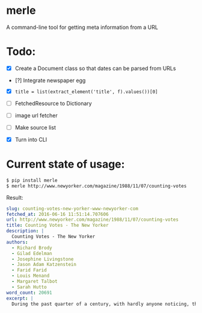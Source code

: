 # merle
A command-line tool for getting meta information from a URL


# Todo:

- [x] Create a Document class so that dates can be parsed from URLs
- [?] Integrate newspaper egg
- [X] `title = list(extract_element('title', f).values())[0]`
- [ ] FetchedResource to Dictionary
- [ ] image url fetcher
- [ ] Make source list
- [X] Turn into CLI


# Current state of usage:

```sh
$ pip install merle
$ merle http://www.newyorker.com/magazine/1988/11/07/counting-votes
```

Result:

```yaml
slug: counting-votes-new-yorker-www-newyorker-com
fetched_at: 2016-06-16 11:51:14.707606
url: http://www.newyorker.com/magazine/1988/11/07/counting-votes
title: Counting Votes - The New Yorker
description: |
  Counting Votes - The New Yorker
authors:
  - Richard Brody
  - Gilad Edelman
  - Josephine Livingstone
  - Jason Adam Katzenstein
  - Farid Farid
  - Louis Menand
  - Margaret Talbot
  - Sarah Hutto
word_count: 20691
excerpt: |
  During the past quarter of a century, with hardly anyone noticing, the inner workings of democracy have been computerized. All our elections, from mayor to President, are counted locally, in about ten thousand five hundred political jurisdictions, and gradually, since 1964, different kinds of computer-based voting systems have been installed in town after town, city after city, county after county. ...
```
